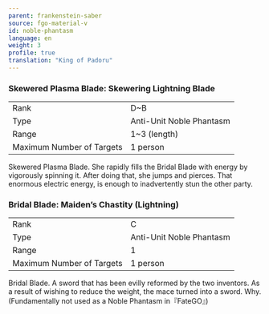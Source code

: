 ```yaml
---
parent: frankenstein-saber
source: fgo-material-v
id: noble-phantasm
language: en
weight: 3
profile: true
translation: "King of Padoru"
---
```


### Skewered Plasma Blade: Skewering Lightning Blade

<table>
  <tr><td>Rank</td><td>D~B</td></tr>
  <tr><td>Type</td><td>Anti-Unit Noble Phantasm</td></tr>
  <tr><td>Range</td><td>1~3 (length)</td></tr>
  <tr><td>Maximum Number of Targets</td><td>1 person</td></tr>
</table>

Skewered Plasma Blade.
She rapidly fills the Bridal Blade with energy by vigorously spinning it.
After doing that, she jumps and pierces. That enormous electric energy, is enough to inadvertently stun the other party.

### Bridal Blade: Maiden’s Chastity (Lightning)

<table>
  <tr><td>Rank</td><td>C</td></tr>
  <tr><td>Type</td><td>Anti-Unit Noble Phantasm</td></tr>
  <tr><td>Range</td><td>1</td></tr>
  <tr><td>Maximum Number of Targets</td><td>1 person</td></tr>
</table>

Bridal Blade.
A sword that has been evilly reformed by the two inventors.
As a result of wishing to reduce the weight, the mace turned into a sword. Why.
(Fundamentally not used as a Noble Phantasm in『FateGO』)
